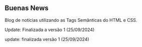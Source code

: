 ## Buenas News

Blog de notícias utilizando as Tags Semânticas do HTML e CSS.

Update: Finalizada a versão 1 (25/09/2024)

update: finalizada versão 1 (25/09/2024)